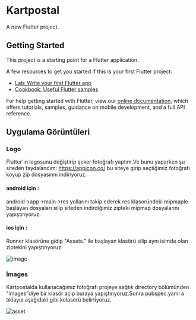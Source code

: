 # Kartpostal

A new Flutter project.

## Getting Started

This project is a starting point for a Flutter application.

A few resources to get you started if this is your first Flutter project:

- [Lab: Write your first Flutter app](https://flutter.dev/docs/get-started/codelab)
- [Cookbook: Useful Flutter samples](https://flutter.dev/docs/cookbook)

For help getting started with Flutter, view our
[online documentation](https://flutter.dev/docs), which offers tutorials,
samples, guidance on mobile development, and a full API reference.


## Uygulama Görüntüleri
### Logo
Flutter'ın logosunu değiştirip şeker fotoğrafı yaptım.Ve bunu yaparken şu siteden faydalandım: https://appicon.co/
bu siteye girip seçtiğimiz fotoğrafı koyup zip dosyasınnı indiriyoruz. 

#### android için :
android->app->main->res yollarını takip ederek res klasoründeki mipmaple başlayan dosyaları silip siteden indirdiğimiz zipteki mipmap dosyalarını yapıştırıyoruz.
#### ios için :
Runner klasörüne gidip "Assets." ile başlayan klasörü silip aynı isimde olan ziptekini yapıştırıyoruz.

![image](https://user-images.githubusercontent.com/63172521/124675048-91712600-dec4-11eb-8212-19d6fa13eefd.png)

### İmages
Kartpostalda kullanacağımız fotoğrafı projeye sağtık directory bölümünden "images"diye bir klasör açıp buraya yapıştırıyoruz.Sonra pubspec.yaml a tıklayıp aşağıdaki gibi kolasörü belirtiyoruz.

![asset](https://user-images.githubusercontent.com/63172521/124677320-d9924780-dec8-11eb-9d47-9a2f1c5b5cea.png)


